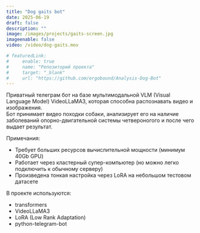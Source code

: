 ```yaml
---
title: "Dog gaits bot"
date: 2025-06-19
draft: false
description: ""
image: /images/projects/gaits-screen.jpg
imageenable: false
video: /video/dog-gaits.mov

# featuredLink:
#     enable: true
#     name: "Репозиторий проекта"
#     target: "_blank"
#     url: "https://github.com/ergobound/Analysis-Dog-Bot"
---
```


Приватный телеграм бот на базе мультимодальной VLM (Visual Language Model) VideoLLaMA3, которая способна распознавать видео и изображения.  
Бот принимает видео походки собаки, анализирует его на наличие заболеваний опорно-двигательной системы четвероногого и после чего выдает результат.

Примечания:
 - Требует больших ресурсов вычислительной мощности (минимум 40Gb GPU)  
 - Работает через кластерный супер-компьютер (но можно легко подключить к обычному серверу)
 - Произведена тонкая настройка через LoRA на небольшом тестовом датасете  

В проекте используются:
 - transformers
 - VideoLLaMA3
 - LoRA (Low Rank Adaptation)
 - python-telegram-bot